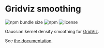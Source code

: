 # Gridviz smoothing

![npm bundle size](https://img.shields.io/bundlephobia/minzip/gridviz-smoothing)
![npm](https://img.shields.io/npm/v/gridviz-smoothing)
![license](https://img.shields.io/badge/license-EUPL-success)

Gaussian kernel density smoothing for [GridViz](https://github.com/eurostat/gridviz/).

See [the documentation](https://eurostat.github.io/gridviz/docs/reference#kernel-smoothing).
